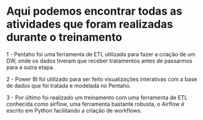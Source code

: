 <!DOCTYPE html>
<html lang="en">
<head>
    <meta charset="UTF-8">
    <meta name="viewport" content="width=device-width, initial-scale=1.0">
    <title></title>
</head>
<body>
    <h1><b>Aqui podemos encontrar todas as atividades que foram realizadas durante o treinamento</b></h1>
    <p> 1 - Pentaho foi uma ferramenta de ETL utilizada para fazer a criação de um DW, 
            onde os dados tiveram que receber tratamentos antes de passarmos para a outra etapa. </p>
    <p> 2 - Power BI foi utilizado para ser feito visualizações interativas com a base de dados que foi tratada e modelada no Pentaho. </p>
    <p> 3 - Por último foi realizado um treinamento com uma ferramenta de ETL conhecida como airflow, uma ferramenta bastante robusta, o Airflow é escrito em Python facilitando a criação de workflows. </p>
</body>
</html>
